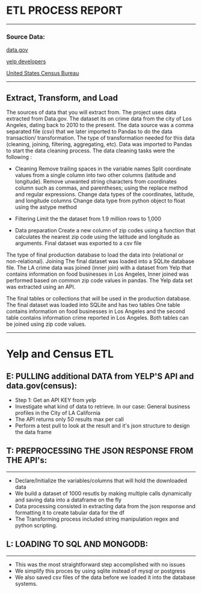 # ETL PROCESS REPORT
--------------------------------------------
### Source Data:

[data.gov](https://catalog.data.gov/dataset/crime-data-from-2010-to-present)

[yelp developers](https://www.yelp.com/developers/documentation/v3)

[United States Census Bureau](https://www.census.gov/developers/)

--------------------------------------------

## Extract, Transform, and Load
 
The sources of data that you will extract from.
The project uses data extracted from Data.gov. The dataset its on crime data from the city of Los Angeles, dating back to 2010 to the present. The data source was  a comma separated file (csv) that we later imported to Pandas to do the data transaction/
transformation. 
The type of transformation needed for this data (cleaning, joining, filtering, aggregating, etc).
Data was imported to Pandas to start the data cleaning process.
The data cleaning tasks were the following :

* Cleaning
Remove trailing spaces in the variable names
Split coordinate values from a single column into two other columns (latitude and longitude). 
Remove unwanted string characters from coordinates column such as commas, and parentheses; using the replace method and regular expressions.
Change data types of the coordinates, latitude, and longitude columns 
Change data type from python object to float using the astype method

* Filtering
Limit the the dataset from 1.9 million rows to  1,000

* Data preparation
Create a new column of zip codes using a function that calculates the nearest zip code using the latitude and longitude as arguments. 
Final dataset was exported to a csv file

The type of final production database to load the data into (relational or non-relational).
Joining
The final dataset was loaded into a SQLite database file.
The LA crime data was joined (inner join) with a dataset from Yelp that contains information on food businesses in Los Angeles,
Inner joined was performed based on common zip code values in pandas. 
The Yelp data set was extracted using an API.

The final tables or collections that will be used in the production database.
The final dataset  was loaded into SQLite and has two tables
One table contains information on food businesses in Los Angeles and the second table contains information crime reported in Los Angeles. 
Both tables can be joined using zip code values.


--------------------------------------------
# Yelp and Census ETL

## E: PULLING additional DATA from  YELP'S API and data.gov(census):

* Step 1: Get an API KEY  from yelp
* Investigate what kind of data to retrieve. In our case: General business profiles in the City of LA California
* The API returns only 50 results max per call
* Perform a test pull to look at the result and it's json structure to design the data frame

## T: PREPROCESSING THE JSON RESPONSE FROM THE API's:
--------------------------------------------

* Declare/Initialize the variables/columns that will hold the downloaded data
* We build a dataset of 1000 resutls by making multiple calls dynamically and saving data into a dataframe on the fly
* Data processing consisted in extracting data from the json response and formatting it to create tabular data for the df
* The Transforming process included string manipulation regex and python scripting.

## L: LOADING TO SQL AND MONGODB:
--------------------------------------------
* This was the most straightforward step accomplished with no issues
* We simplify this proces by using sqlite instead of mysql or postgress
* We also saved csv files of the data before we loaded it into the database systems.
